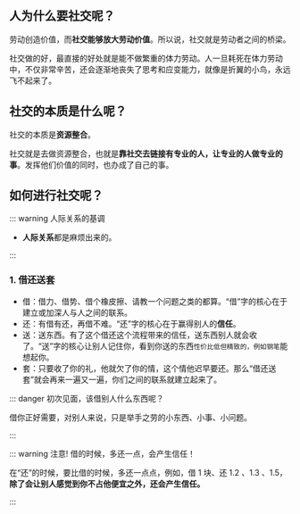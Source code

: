 <PageHeader content="社交" />

## 人为什么要社交呢？

劳动创造价值，而**社交能够放大劳动价值**。所以说，社交就是劳动者之间的桥梁。

社交做的好，最直接的好处就是能不做繁重的体力劳动。人一旦耗死在体力劳动中，不仅非常辛苦，还会逐渐地丧失了思考和应变能力，就像是折翼的小鸟，永远飞不起来了。

## 社交的本质是什么呢？

社交的本质是**资源整合**。

社交就是去做资源整合，也就是**靠社交去链接有专业的人，让专业的人做专业的事**。发挥他们价值的同时，也办成了自己的事。

## 如何进行社交呢？

::: warning 人际关系的基调

- **人际关系**都是麻烦出来的。

:::

### 1. 借还送套

- 借：借力、借势、借个橡皮擦、请教一个问题之类的都算。“借”字的核心在于建立或加深人与人之间的联系。
- 还：有借有还，再借不难。“还”字的核心在于赢得别人的**信任**。
- 送：送东西。有了这个借还这个流程带来的信任，送东西别人就会收了。“送”字的核心让别人记住你，看到你送的东西`性价比低但精致的，例如钢笔`能想起你。
- 套：只要收了你的礼，他就欠了你的情，这个情他迟早要还。那么“借还送套”就会再来一遍又一遍，你们之间的联系就建立起来了。

::: danger 初次见面，该借别人什么东西呢？

借你正好需要，对别人来说，只是举手之劳的小东西、小事、小问题。

:::

::: warning 注意! 借的时候，多还一点，会产生信任！

在“还”的时候，要比借的时候，多还一点点，例如，借 1 块、还 1.2 、1.3 、1.5，**除了会让别人感觉到你不占他便宜之外，还会产生信任。**

:::
